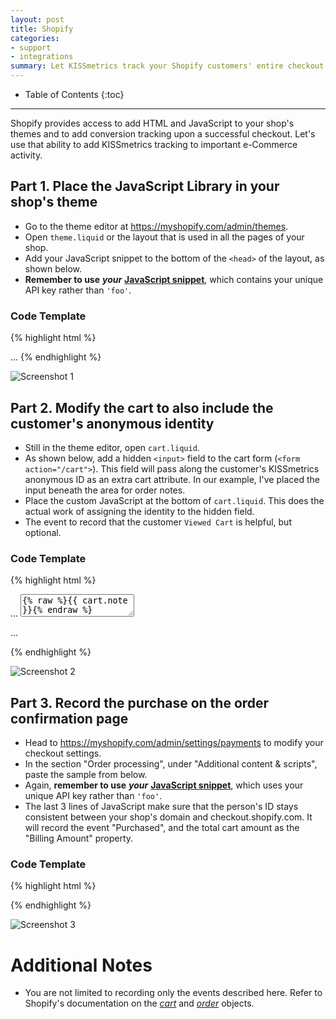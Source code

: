 ```yaml
---
layout: post
title: Shopify
categories:
- support
- integrations
summary: Let KISSmetrics track your Shopify customers' entire checkout process.
---
```

* Table of Contents
{:toc}
* * *

Shopify provides access to add HTML and JavaScript to your shop's themes and to add conversion tracking upon a successful checkout. Let's use that ability to add KISSmetrics tracking to important e-Commerce activity.

## Part 1. Place the JavaScript Library in your shop's theme

* Go to the theme editor at <https://myshopify.com/admin/themes>.
* Open `theme.liquid` or the layout that is used in all the pages of your shop.
* Add your JavaScript snippet to the bottom of the `<head>` of the layout, as shown below.
* **Remember to use** ***your*** **[JavaScript snippet][js-lib]**, which contains your unique API key rather than `'foo'`.

### Code Template
{% highlight html %}
<!-- Inside theme.liquid -->
<head>
  ...

  <!-- KISSmetrics -->
  <script type="text/javascript">
  var _kmq = _kmq || [];
  var _kmk = _kmk || 'foo';
  function _kms(u){
    setTimeout(function(){
      var d = document, f = d.getElementsByTagName('script')[0],
      s = d.createElement('script');
      s.type = 'text/javascript'; s.async = true; s.src = u;
      f.parentNode.insertBefore(s, f);
    }, 1);
  }
  _kms('//i.kissmetrics.com/i.js');
  _kms('//doug1izaerwt3.cloudfront.net/' + _kmk + '.1.js');
  </script>
</head>
{% endhighlight %}

![Screenshot 1][ss1]

## Part 2. Modify the cart to also include the customer's anonymous identity

* Still in the theme editor, open `cart.liquid`.
* As shown below, add a hidden `<input>` field to the cart form (`<form action="/cart">`). This field will pass along the customer's KISSmetrics anonymous ID as an extra cart attribute. In our example, I've placed the input beneath the area for order notes.
* Place the custom JavaScript at the bottom of `cart.liquid`. This does the actual work of assigning the identity to the hidden field.
* The event to record that the customer `Viewed Cart` is helpful, but optional.

### Code Template

{% highlight html %}
<!-- Inside cart.liquid -->
<form action="/cart" method="post">
   ...
   <textarea id="note" name="note" placeholder="Add a note to your order...">{% raw %}{{ cart.note }}{% endraw %}</textarea>

   <!-- KISSmetrics ID here -->
   <input id="km_id" style="display:none" name="attributes[km_id]" />

   ...
</form>

<script type="text/javascript">
  _kmq.push(['record', 'Viewed Cart']);
  _kmq.push(function() {
    jQuery("#km_id").val(KM.i());
  });
</script>
{% endhighlight %}

![Screenshot 2][ss2]

## Part 3. Record the purchase on the order confirmation page

* Head to <https://myshopify.com/admin/settings/payments> to modify your checkout settings.
* In the section "Order processing", under "Additional content & scripts", paste the sample from below.
* Again, **remember to use** ***your*** **[JavaScript snippet][js-lib]**, which uses your unique API key rather than `'foo'`.
* The last 3 lines of JavaScript make sure that the person's ID stays consistent between your shop's domain and checkout.shopify.com. It will record the event "Purchased", and the total cart amount as the "Billing Amount" property.

### Code Template

{% highlight html %}
<script type="text/javascript">
var KM_SKIP_VISITED_SITE=1;  // Prevent recording Visited Site on Shopify's domain
var _kmq = _kmq || [];
var _kmk = _kmk || 'foo';
function _kms(u){
  setTimeout(function(){
    var d = document, f = d.getElementsByTagName('script')[0],
    s = d.createElement('script');
    s.type = 'text/javascript'; s.async = true; s.src = u;
    f.parentNode.insertBefore(s, f);
  }, 1);
}
_kms('//i.kissmetrics.com/i.js');
_kms('//doug1izaerwt3.cloudfront.net/' + _kmk + '.1.js');

_kmq.push(["identify", "{% raw %}{{customer.email}}{% endraw %}"]);
_kmq.push(["alias", "{% raw %}{{customer.email}}{% endraw %}", "{% raw %}{{attributes.km_id}}{% endraw %}"]);

// Force the timestamp of the Purchase event to use the order creation date
_kmq.push(["record", "Purchased", {"Billing Amount":"{% raw %}{{order.total_price | money}}{% endraw %}", "_d":1, "_t":Math.round((new Date("{% raw %}{{order.created_at}}{% endraw %}")).getTime() / 1000)} ]);
</script>
{% endhighlight %}

![Screenshot 3][ss3]

# Additional Notes

* You are not limited to recording only the events described here. Refer to Shopify's documentation on the *[cart][cart-docs]* and *[order][order-docs]* objects.

[js-lib]: https://app.kissmetrics.com/settings
[theme-editor]: https://myshopify.com/admin/themes
[cart-docs]: http://docs.shopify.com/themes/liquid-variables/cart
[order-docs]: http://docs.shopify.com/themes/liquid-variables/order

[ss1]: https://s3.amazonaws.com/kissmetrics-support-files/assets/integrations/shopify/01-js-snippet.png
[ss2]: https://s3.amazonaws.com/kissmetrics-support-files/assets/integrations/shopify/02-cart.png
[ss3]: https://s3.amazonaws.com/kissmetrics-support-files/assets/integrations/shopify/03-order-confirmation.png
